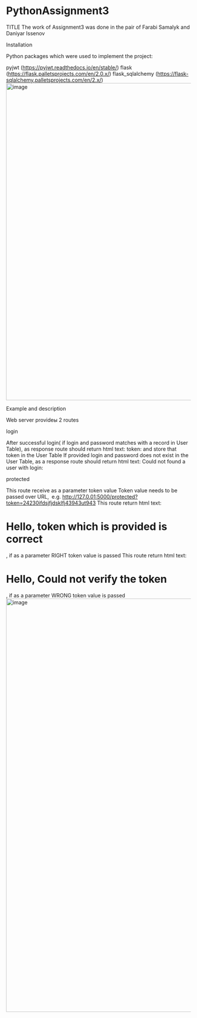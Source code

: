 # PythonAssignment3
TITLE
The work of Assignment3 was done in the pair of Farabi Samalyk and Daniyar Issenov

Installation 

Python packages which were used to implement the project:

pyjwt (https://pyjwt.readthedocs.io/en/stable/)
flask (https://flask.palletsprojects.com/en/2.0.x/)
flask_sqlalchemy (https://flask-sqlalchemy.palletsprojects.com/en/2.x/)
<img width="864" alt="image" src="https://user-images.githubusercontent.com/79573421/139110062-1e59b538-bd8c-489a-a137-db0f26b0e39b.png">

Example and description 

Web server provideы 2 routes

 login
 
After successful login( if login and password matches with a record in User Table), as response route should return html text: token: <token value> and store that token in the User Table
If provided login and password does not exist in the User Table, as a response route should return html text: Could not found a user with login: <login>

  protected
  
This route receive as a parameter token value
Token value needs to be passed over URL, 
e.g. http://127.0.01:5000/protected?token=24230ifdsjfjdsklfj43943ut943
This route return html text: <h1>Hello, token which is provided is correct </h1>, if as a parameter RIGHT token value is passed
This route return html text: <h1>Hello, Could not verify the token </h1>, if as a parameter WRONG token value is passed
<img width="1126" alt="image" src="https://user-images.githubusercontent.com/79573421/139116624-93cc925c-0104-42ff-8f29-9dccb3cb2a72.png">
